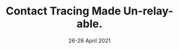 ---
title: "Contact Tracing Made Un-relay-able."
authors: "M. Casagrande, M. Conti, E. Losiouk."
venue: "In Proceedings of 11th ACM Conference on Data and Application Security and Privacy (CODASPY 2021)"
type: "conference"
year: 2021
location: "Virtual event"
date: "26-28 April 2021"
--- 